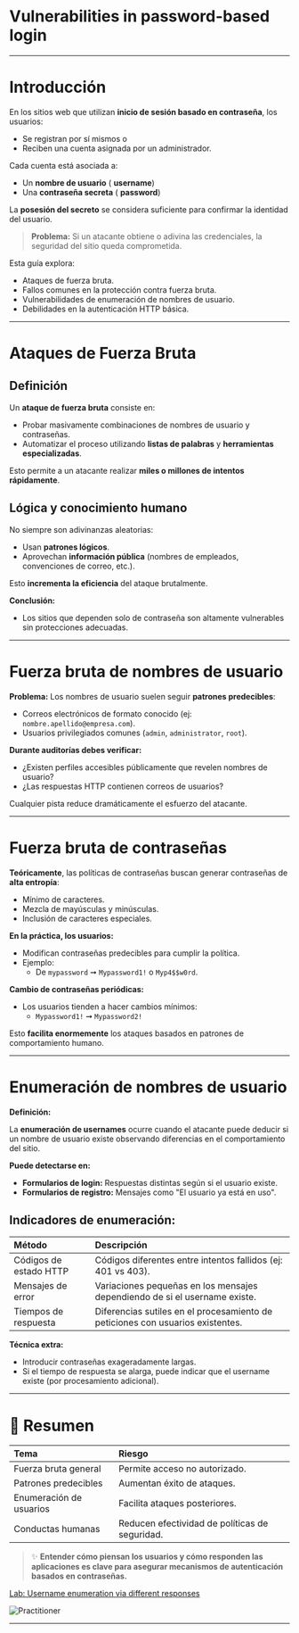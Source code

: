 # Vulnerabilities in password-based login



---

# Introducción

En los sitios web que utilizan **inicio de sesión basado en contraseña**, los usuarios:

- Se registran por sí mismos o
- Reciben una cuenta asignada por un administrador.

Cada cuenta está asociada a:

- Un **nombre de usuario** (
**username**) 
- Una **contraseña secreta** (
**password**) 

La **posesión del secreto** se considera suficiente para confirmar la identidad del usuario.

> **Problema:** Si un atacante obtiene o adivina las credenciales, la seguridad del sitio queda comprometida.

Esta guía explora:

- Ataques de fuerza bruta.
- Fallos comunes en la protección contra fuerza bruta.
- Vulnerabilidades de enumeración de nombres de usuario.
- Debilidades en la autenticación HTTP básica.

---

# Ataques de Fuerza Bruta

## Definición

Un **ataque de fuerza bruta** consiste en:

- Probar masivamente combinaciones de nombres de usuario y contraseñas.
- Automatizar el proceso utilizando **listas de palabras** y **herramientas especializadas**.

Esto permite a un atacante realizar **miles o millones de intentos rápidamente**.

## Lógica y conocimiento humano

No siempre son adivinanzas aleatorias:

- Usan **patrones lógicos**.
- Aprovechan **información pública** (nombres de empleados, convenciones de correo, etc.).

Esto **incrementa la eficiencia** del ataque brutalmente.

**Conclusión:**
- Los sitios que dependen solo de contraseña son altamente vulnerables sin protecciones adecuadas.

---

# Fuerza bruta de nombres de usuario

**Problema:** Los nombres de usuario suelen seguir **patrones predecibles**:

- Correos electrónicos de formato conocido (ej: `nombre.apellido@empresa.com`).
- Usuarios privilegiados comunes (`admin`, `administrator`, `root`).

**Durante auditorías debes verificar:**

- ¿Existen perfiles accesibles públicamente que revelen nombres de usuario?
- ¿Las respuestas HTTP contienen correos de usuarios?

Cualquier pista reduce dramáticamente el esfuerzo del atacante.

---

# Fuerza bruta de contraseñas

**Teóricamente**, las políticas de contraseñas buscan generar contraseñas de **alta entropía**:

- Mínimo de caracteres.
- Mezcla de mayúsculas y minúsculas.
- Inclusión de caracteres especiales.

**En la práctica, los usuarios:**

- Modifican contraseñas predecibles para cumplir la política.
- Ejemplo:
  - De `mypassword` ➞ `Mypassword1!` o `Myp4$$w0rd`.

**Cambio de contraseñas periódicas:**

- Los usuarios tienden a hacer cambios mínimos:
  - `Mypassword1!` ➞ `Mypassword2!`

Esto **facilita enormemente** los ataques basados en patrones de comportamiento humano.

---

# Enumeración de nombres de usuario

**Definición:**

La **enumeración de usernames** ocurre cuando el atacante puede deducir si un nombre de usuario existe observando diferencias en el comportamiento del sitio.

**Puede detectarse en:**

- **Formularios de login:** Respuestas distintas según si el usuario existe.
- **Formularios de registro:** Mensajes como "El usuario ya está en uso".


## Indicadores de enumeración:

| Método | Descripción |
|:-------|:------------|
| Códigos de estado HTTP | Códigos diferentes entre intentos fallidos (ej: 401 vs 403). |
| Mensajes de error | Variaciones pequeñas en los mensajes dependiendo de si el username existe. |
| Tiempos de respuesta | Diferencias sutiles en el procesamiento de peticiones con usuarios existentes. |


**Técnica extra:**

- Introducir contraseñas exageradamente largas.
- Si el tiempo de respuesta se alarga, puede indicar que el username existe (por procesamiento adicional).

---

# 💬 Resumen

| Tema | Riesgo |
|:----|:------|
| Fuerza bruta general | Permite acceso no autorizado. |
| Patrones predecibles | Aumentan éxito de ataques. |
| Enumeración de usuarios | Facilita ataques posteriores. |
| Conductas humanas | Reducen efectividad de políticas de seguridad. |


> ✨ **Entender cómo piensan los usuarios y cómo responden las aplicaciones es clave para asegurar mecanismos de autenticación basados en contraseñas.**



[Lab: Username enumeration via different responses](1_Username_enumeration_via_different_responses.md)  

![Practitioner](https://img.shields.io/badge/level-Apprentice-green)  

---


